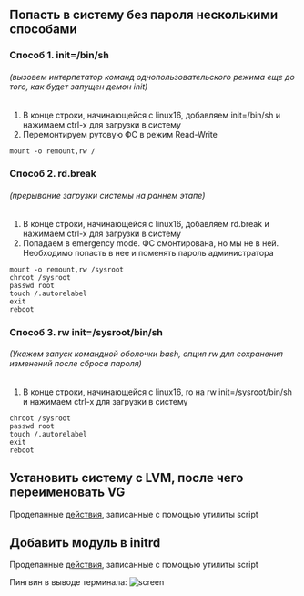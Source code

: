 ## Попасть в систему без пароля несколькими способами
### Способ 1. init=/bin/sh 
###### (вызовем интерпетатор команд однопользовательского режима еще до того, как будет запущен демон init)
1. В конце строки, начинающейся с linux16, добавляем init=/bin/sh и нажимаем ctrl-x для загрузки в систему
2. Перемонтируем рутовую ФС в режим Read-Write
```
mount -o remount,rw /
```
### Способ 2. rd.break 
###### (прерывание загрузки системы на раннем этапе)
1. В конце строки, начинающейся с linux16, добавляем rd.break и нажимаем ctrl-x для загрузки в систему
2. Попадаем в emergency mode. ФС смонтирована, но мы не в ней. Необходимо попасть в нее и поменять пароль администратора
```
mount -o remount,rw /sysroot
chroot /sysroot
passwd root
touch /.autorelabel
exit
reboot
```
### Способ 3. rw init=/sysroot/bin/sh 
###### (Укажем запуск командной оболочки bash, опция rw для сохранения изменений после сброса пароля)

1. В конце строки, начинающейся с linux16, ro на rw init=/sysroot/bin/sh и нажимаем ctrl-x для загрузки в систему

```
chroot /sysroot
passwd root
touch /.autorelabel
exit
reboot
```
## Установить систему с LVM, после чего переименовать VG
Проделанные [действия](typescript_vgs), записанные с помощью утилиты script

## Добавить модуль в initrd
Проделанные [действия](typescript_module), записанные с помощью утилиты script

Пингвин в выводе терминала:
![screen](https://sun9-7.userapi.com/c857136/v857136368/1101df/Rqu6qw-VFek.jpg)
